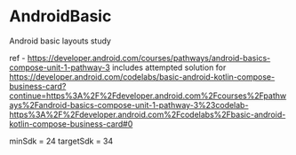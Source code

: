 # AndroidBasic
Android basic layouts study

ref - https://developer.android.com/courses/pathways/android-basics-compose-unit-1-pathway-3
includes attempted solution for https://developer.android.com/codelabs/basic-android-kotlin-compose-business-card?continue=https%3A%2F%2Fdeveloper.android.com%2Fcourses%2Fpathways%2Fandroid-basics-compose-unit-1-pathway-3%23codelab-https%3A%2F%2Fdeveloper.android.com%2Fcodelabs%2Fbasic-android-kotlin-compose-business-card#0

minSdk = 24
targetSdk = 34